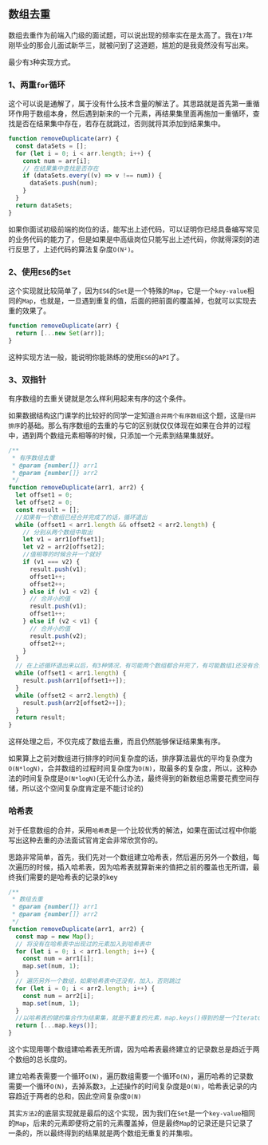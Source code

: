 ## 数组去重

数组去重作为前端入门级的面试题，可以说出现的频率实在是太高了。我在`17`年刚毕业的那会儿面试新华三，就被问到了这道题，尴尬的是我竟然没有写出来。

最少有`3`种实现方式。

### 1、两重`for`循环

这个可以说是通解了，属于没有什么技术含量的解法了。其思路就是首先第一重循环作用于数组本身，然后遇到新来的一个元素，再结果集里面再施加一重循环，查找是否在结果集中存在，若存在就跳过，否则就将其添加到结果集中。

```js
function removeDuplicate(arr) {
  const dataSets = [];
  for (let i = 0; i < arr.length; i++) {
    const num = arr[i];
    // 在结果集中查找是否存在
    if (dataSets.every((v) => v !== num)) {
      dataSets.push(num);
    }
  }
  return dataSets;
}
```

如果你面试初级前端的岗位的话，能写出上述代码，可以证明你已经具备编写常见的业务代码的能力了，但是如果是中高级岗位只能写出上述代码，你就得深刻的进行反思了，上述代码的算法复杂度`O(N²)`。

### 2、使用`ES6`的`Set`

这个实现就比较简单了，因为`ES6`的`Set`是一个特殊的`Map`，它是一个`key-value`相同的`Map`，也就是，一旦遇到重复的值，后面的把前面的覆盖掉，也就可以实现去重的效果了。

```js
function removeDuplicate(arr) {
  return [...new Set(arr)];
}
```

这种实现方法一般，能说明你能熟练的使用`ES6`的`API`了。

### 3、双指针

有序数组的去重关键就是怎么样利用起来有序的这个条件。

如果数据结构这门课学的比较好的同学一定知道`合并两个有序数组`这个题，这是`归并排序`的基础。那么有序数组的去重的与它的区别就仅仅体现在如果在合并的过程中，遇到两个数组元素相等的时候，只添加一个元素到结果集就好。

```js
/**
 * 有序数组去重
 * @param {number[]} arr1
 * @param {number[]} arr2
 */
function removeDuplicate(arr1, arr2) {
  let offset1 = 0;
  let offset2 = 0;
  const result = [];
  //如果有一个数组已经合并完成了的话，循环退出
  while (offset1 < arr1.length && offset2 < arr2.length) {
    // 分别从两个数组中取出
    let v1 = arr1[offset1];
    let v2 = arr2[offset2];
    //值相等的时候合并一个就好
    if (v1 === v2) {
      result.push(v1);
      offset1++;
      offset2++;
    } else if (v1 < v2) {
      // 合并小的值
      result.push(v1);
      offset1++;
    } else if (v2 < v1) {
      // 合并小的值
      result.push(v2);
      offset2++;
    }
  }
  // 在上述循环退出来以后，有3种情况，有可能两个数组都合并完了，有可能数组1还没有合并完，也有可能数组2还没有合并完，也就是说以下两个while循环不可能同时成立，至多执行1个
  while (offset1 < arr1.length) {
    result.push(arr1[offset1++]);
  }
  while (offset2 < arr2.length) {
    result.push(arr2[offset2++]);
  }
  return result;
}
```

这样处理之后，不仅完成了数组去重，而且仍然能够保证结果集有序。

如果算上之前对数组进行排序的时间复杂度的话，排序算法最优的平均复杂度为`O(N*logN)`，合并数组的过程时间复杂度为`O(N)`，取最多的复杂度，所以，这种办法的时间复杂度是`O(N*logN)`(无论什么办法，最终得到的新数组总需要花费空间存储，所以这个空间复杂度肯定是不能讨论的)

### 哈希表

对于任意数组的合并，采用`哈希表`是一个比较优秀的解法，如果在面试过程中你能写出这种去重的办法面试官肯定会非常欣赏你的。

思路非常简单，首先，我们先对一个数组建立哈希表，然后遍历另外一个数组，每次遍历的时候，插入哈希表，因为哈希表就算新来的值把之前的覆盖也无所谓，最终我们需要的是哈希表的记录的key

```js
/**
 * 数组去重
 * @param {number[]} arr1
 * @param {number[]} arr2
 */
function removeDuplicate(arr1, arr2) {
  const map = new Map();
  // 将没有在哈希表中出现过的元素加入到哈希表中
  for (let i = 0; i < arr1.length; i++) {
    const num = arr1[i];
    map.set(num, 1);
  }
  // 遍历另外一个数组，如果哈希表中还没有，加入，否则跳过
  for (let i = 0; i < arr2.length; i++) {
    const num = arr2[i];
    map.set(num, 1);
  }
  //以哈希表的键的集合作为结果集，就是不重复的元素，map.keys()得到的是一个Iterator，使用扩展运算符可以将其变成一个真的数组
  return [...map.keys()];
}
```

这个实现用哪个数组建哈希表无所谓，因为哈希表最终建立的记录数总是趋近于两个数组的总长度的。

建立哈希表需要一个循环`O(N)`，遍历数组需要一个循环`O(N)`，遍历哈希的记录数需要一个循环`O(N)`，去掉系数`3`，上述操作的时间复杂度是`O(N)`，哈希表记录的内容趋近于两者的总和，因此空间复杂度`O(N)`

其实`方法2`的底层实现就是最后的这个实现，因为我们在`Set`是一个`key-value`相同的`Map`，后来的元素即便将之前的元素覆盖掉，但是最终`Map`的记录还是只记录了一条的，所以最终得到的结果就是两个数组无重复的并集啦。
